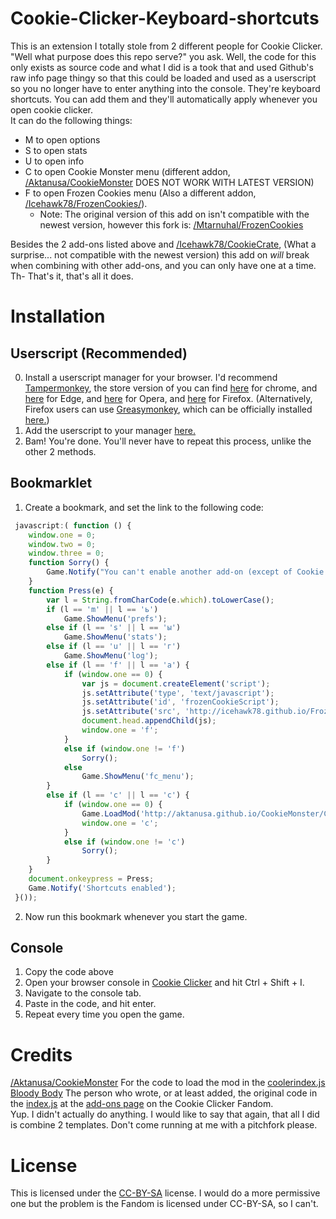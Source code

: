 # Cookie-Clicker-Keyboard-shortcuts
This is an extension I totally stole from 2 different people for Cookie Clicker.   
"Well what purpose does this repo serve?" you ask. Well, the code for this only exists as source code and what I did is a took that and used Github's raw info page thingy so that this could be loaded and used as a userscript so you no longer have to enter anything into the console.
They're keyboard shortcuts. You can add them and they'll automatically apply whenever you open cookie clicker.   
It can do the following things:   
* M to open options
* S to open stats
* U to open info
* C to open Cookie Monster menu (different addon, [/Aktanusa/CookieMonster](https://github.com/Aktanusa/CookieMonster) DOES NOT WORK WITH LATEST VERSION)
* F to open Frozen Cookies menu (Also a different addon, [/Icehawk78/FrozenCookies/](https://github.com/Icehawk78/FrozenCookies/)). 
	+ Note: The original version of this add on isn't compatible with the newest version, however this fork is: [/Mtarnuhal/FrozenCookies](https://github.com/Mtarnuhal/FrozenCookies)  

Besides the 2 add-ons listed above and [/Icehawk78/CookieCrate](https://github.com/fmahnke/CookieCrate), (What a surprise... not compatible with the newest version) this add on *will* break when combining with other add-ons, and you can only have one at a time.  
Th- That's it, that's all it does.  
# Installation  
## Userscript (Recommended)  
0. Install a userscript manager for your browser.  I'd recommend [Tampermonkey](https://www.tampermonkey.net/), the store version of you can find [here](https://chrome.google.com/webstore/detail/tampermonkey/dhdgffkkebhmkfjojejmpbldmpobfkfo) for chrome, and [here](https://www.microsoft.com/en-us/p/tampermonkey/9nblggh5162s) for Edge, and [here](https://addons.opera.com/en/extensions/details/tampermonkey-beta/) for Opera, and [here](https://addons.mozilla.org/en-US/firefox/addon/tampermonkey/?utm_source=addons.mozilla.org&utm_medium=referral&utm_content=search) for Firefox. (Alternatively, Firefox users can use [Greasymonkey](https://www.greasespot.net/), which can be officially installed [here.](https://addons.mozilla.org/en-US/firefox/addon/greasemonkey/?utm_source=addons.mozilla.org&utm_medium=referral&utm_content=search))  
1. Add the userscript to your manager [here.](https://greasyfork.org/en/scripts/416344-cookie-clicker-keyboard-shortcuts)  
2. Bam! You're done. You'll never have to repeat this process, unlike the other 2 methods.
## Bookmarklet  
1. Create a bookmark, and set the link to the following code:  
```javascript
 javascript:( function () {
 	window.one = 0;
 	window.two = 0;
 	window.three = 0;
 	function Sorry() {
 		Game.Notify("You can't enable another add-on (except of Cookie Crate). Sorry.");
 	}
 	function Press(e) {
 		var l = String.fromCharCode(e.which).toLowerCase();
 		if (l == 'm' || l == 'ь')
 			Game.ShowMenu('prefs');
 		else if (l == 's' || l == 'ы')
 			Game.ShowMenu('stats');
 		else if (l == 'u' || l == 'г')
 			Game.ShowMenu('log');
 		else if (l == 'f' || l == 'а') {
 			if (window.one == 0) {
 				var js = document.createElement('script');
 				js.setAttribute('type', 'text/javascript');
 				js.setAttribute('id', 'frozenCookieScript');
 				js.setAttribute('src', 'http://icehawk78.github.io/FrozenCookies/frozen_cookies.js<nowiki/>');
 				document.head.appendChild(js);
 				window.one = 'f';
 			}
 			else if (window.one != 'f')
 				Sorry();
 			else
 				Game.ShowMenu('fc_menu');
 		}
 		else if (l == 'c' || l == 'с') {
 			if (window.one == 0) {
 				Game.LoadMod('http://aktanusa.github.io/CookieMonster/CookieMonster.js<nowiki/>');
 				window.one = 'c';
 			}
 			else if (window.one != 'c')
 				Sorry();
 		}
 	}
 	document.onkeypress = Press;
 	Game.Notify('Shortcuts enabled');
 }());
```
2. Now run this bookmark whenever you start the game.  
## Console
1. Copy the code above
2. Open your browser console in [Cookie Clicker](http://orteil.dashnet.org/cookieclicker/) and hit Ctrl + Shift + I.
3. Navigate to the console tab.
4. Paste in the code, and hit enter.
5. Repeat every time you open the game.
# Credits 
[/Aktanusa/CookieMonster](https://github.com/Aktanusa/CookieMonster) For the code to load the mod in the [coolerindex.js](index.js)  
[Bloody Body](https://cookieclicker.fandom.com/wiki/User:Bloody_Body) The person who wrote, or at least added, the original code in the [index.js](index.js) at the [add-ons page](https://cookieclicker.fandom.com/wiki/Add-Ons) on the Cookie Clicker Fandom.  
Yup. I didn't actually do anything. I would like to say that again, that all I did is combine 2 templates. Don't come running at me with a pitchfork please.
# License
This is licensed under the [CC-BY-SA](https://creativecommons.org/licenses/by-sa/2.0/) license. I would do a more permissive one but the problem is the Fandom is licensed under CC-BY-SA, so I can't.
